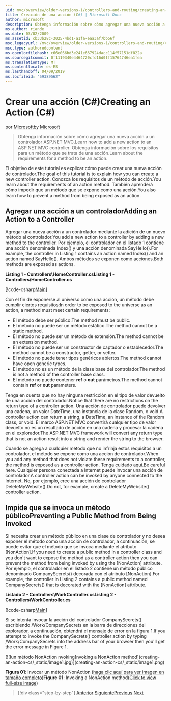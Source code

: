```yaml
---
uid: mvc/overview/older-versions-1/controllers-and-routing/creating-an-action-cs
title: Creación de una acción (C#) | Microsoft Docs
author: microsoft
description: Obtenga información sobre cómo agregar una nueva acción a un controlador ASP.NET MVC. Obtenga información sobre los requisitos para un método que se trata de una acción.
ms.author: riande
ms.date: 03/02/2009
ms.assetid: cb33b28c-3025-4bd1-a1fa-eaa3af7bb56f
msc.legacyurl: /mvc/overview/older-versions-1/controllers-and-routing/creating-an-action-cs
msc.type: authoredcontent
ms.openlocfilehash: c66e066bd3e241e667924dacc114f57151df822a
ms.sourcegitcommit: 0f1119340e4464720cfd16d0ff15764746ea1fea
ms.translationtype: MT
ms.contentlocale: es-ES
ms.lasthandoff: 04/09/2019
ms.locfileid: "59389562"
---
```

# <a name="creating-an-action-c"></a><span data-ttu-id="6f2b2-104">Crear una acción (C#)</span><span class="sxs-lookup"><span data-stu-id="6f2b2-104">Creating an Action (C#)</span></span>

<span data-ttu-id="6f2b2-105">por [Microsoft](https://github.com/microsoft)</span><span class="sxs-lookup"><span data-stu-id="6f2b2-105">by [Microsoft](https://github.com/microsoft)</span></span>

> <span data-ttu-id="6f2b2-106">Obtenga información sobre cómo agregar una nueva acción a un controlador ASP.NET MVC.</span><span class="sxs-lookup"><span data-stu-id="6f2b2-106">Learn how to add a new action to an ASP.NET MVC controller.</span></span> <span data-ttu-id="6f2b2-107">Obtenga información sobre los requisitos para un método que se trata de una acción.</span><span class="sxs-lookup"><span data-stu-id="6f2b2-107">Learn about the requirements for a method to be an action.</span></span>


<span data-ttu-id="6f2b2-108">El objetivo de este tutorial es explicar cómo puede crear una nueva acción de controlador.</span><span class="sxs-lookup"><span data-stu-id="6f2b2-108">The goal of this tutorial is to explain how you can create a new controller action.</span></span> <span data-ttu-id="6f2b2-109">Conozca los requisitos de un método de acción.</span><span class="sxs-lookup"><span data-stu-id="6f2b2-109">You learn about the requirements of an action method.</span></span> <span data-ttu-id="6f2b2-110">También aprenderá cómo impedir que un método que se expone como una acción.</span><span class="sxs-lookup"><span data-stu-id="6f2b2-110">You also learn how to prevent a method from being exposed as an action.</span></span>

## <a name="adding-an-action-to-a-controller"></a><span data-ttu-id="6f2b2-111">Agregar una acción a un controlador</span><span class="sxs-lookup"><span data-stu-id="6f2b2-111">Adding an Action to a Controller</span></span>

<span data-ttu-id="6f2b2-112">Agregar una nueva acción a un controlador mediante la adición de un nuevo método al controlador.</span><span class="sxs-lookup"><span data-stu-id="6f2b2-112">You add a new action to a controller by adding a new method to the controller.</span></span> <span data-ttu-id="6f2b2-113">Por ejemplo, el controlador en el listado 1 contiene una acción denominada Index() y una acción denominada SayHello().</span><span class="sxs-lookup"><span data-stu-id="6f2b2-113">For example, the controller in Listing 1 contains an action named Index() and an action named SayHello().</span></span> <span data-ttu-id="6f2b2-114">Ambos métodos se exponen como acciones.</span><span class="sxs-lookup"><span data-stu-id="6f2b2-114">Both methods are exposed as actions.</span></span>

**<span data-ttu-id="6f2b2-115">Listing 1 - Controllers\HomeController.cs</span><span class="sxs-lookup"><span data-stu-id="6f2b2-115">Listing 1 - Controllers\HomeController.cs</span></span>**

[!code-csharp[Main](creating-an-action-cs/samples/sample1.cs)]

<span data-ttu-id="6f2b2-116">Con el fin de exponerse al universo como una acción, un método debe cumplir ciertos requisitos:</span><span class="sxs-lookup"><span data-stu-id="6f2b2-116">In order to be exposed to the universe as an action, a method must meet certain requirements:</span></span>

- <span data-ttu-id="6f2b2-117">El método debe ser público.</span><span class="sxs-lookup"><span data-stu-id="6f2b2-117">The method must be public.</span></span>
- <span data-ttu-id="6f2b2-118">El método no puede ser un método estático.</span><span class="sxs-lookup"><span data-stu-id="6f2b2-118">The method cannot be a static method.</span></span>
- <span data-ttu-id="6f2b2-119">El método no puede ser un método de extensión.</span><span class="sxs-lookup"><span data-stu-id="6f2b2-119">The method cannot be an extension method.</span></span>
- <span data-ttu-id="6f2b2-120">El método no puede ser un constructor de captador o establecedor.</span><span class="sxs-lookup"><span data-stu-id="6f2b2-120">The method cannot be a constructor, getter, or setter.</span></span>
- <span data-ttu-id="6f2b2-121">El método no puede tener tipos genéricos abiertos.</span><span class="sxs-lookup"><span data-stu-id="6f2b2-121">The method cannot have open generic types.</span></span>
- <span data-ttu-id="6f2b2-122">El método no es un método de la clase base del controlador.</span><span class="sxs-lookup"><span data-stu-id="6f2b2-122">The method is not a method of the controller base class.</span></span>
- <span data-ttu-id="6f2b2-123">El método no puede contener **ref** o **out** parámetros.</span><span class="sxs-lookup"><span data-stu-id="6f2b2-123">The method cannot contain **ref** or **out** parameters.</span></span>

<span data-ttu-id="6f2b2-124">Tenga en cuenta que no hay ninguna restricción en el tipo de valor devuelto de una acción del controlador.</span><span class="sxs-lookup"><span data-stu-id="6f2b2-124">Notice that there are no restrictions on the return type of a controller action.</span></span> <span data-ttu-id="6f2b2-125">Una acción de controlador puede devolver una cadena, un valor DateTime, una instancia de la clase Random, o void.</span><span class="sxs-lookup"><span data-stu-id="6f2b2-125">A controller action can return a string, a DateTime, an instance of the Random class, or void.</span></span> <span data-ttu-id="6f2b2-126">El marco ASP.NET MVC convertirá cualquier tipo de valor devuelto no es un resultado de acción en una cadena y procesar la cadena en el explorador.</span><span class="sxs-lookup"><span data-stu-id="6f2b2-126">The ASP.NET MVC framework will convert any return type that is not an action result into a string and render the string to the browser.</span></span>

<span data-ttu-id="6f2b2-127">Cuando se agrega a cualquier método que no infrinja estos requisitos a un controlador, el método se expone como una acción de controlador.</span><span class="sxs-lookup"><span data-stu-id="6f2b2-127">When you add any method that does not violate these requirements to a controller, the method is exposed as a controller action.</span></span> <span data-ttu-id="6f2b2-128">Tenga cuidado aquí.</span><span class="sxs-lookup"><span data-stu-id="6f2b2-128">Be careful here.</span></span> <span data-ttu-id="6f2b2-129">Cualquier persona conectada a Internet puede invocar una acción de controlador.</span><span class="sxs-lookup"><span data-stu-id="6f2b2-129">A controller action can be invoked by anyone connected to the Internet.</span></span> <span data-ttu-id="6f2b2-130">No, por ejemplo, cree una acción de controlador DeleteMyWebsite().</span><span class="sxs-lookup"><span data-stu-id="6f2b2-130">Do not, for example, create a DeleteMyWebsite() controller action.</span></span>

## <a name="preventing-a-public-method-from-being-invoked"></a><span data-ttu-id="6f2b2-131">Impide que se invoca un método público</span><span class="sxs-lookup"><span data-stu-id="6f2b2-131">Preventing a Public Method from Being Invoked</span></span>

<span data-ttu-id="6f2b2-132">Si necesita crear un método público en una clase de controlador y no desea exponer el método como una acción de controlador, a continuación, se puede evitar que el método que se invoca mediante el atributo [NonAction].</span><span class="sxs-lookup"><span data-stu-id="6f2b2-132">If you need to create a public method in a controller class and you don't want to expose the method as a controller action then you can prevent the method from being invoked by using the [NonAction] attribute.</span></span> <span data-ttu-id="6f2b2-133">Por ejemplo, el controlador en el listado 2 contiene un método público denominado CompanySecrets() decorada con el atributo [NonAction].</span><span class="sxs-lookup"><span data-stu-id="6f2b2-133">For example, the controller in Listing 2 contains a public method named CompanySecrets() that is decorated with the [NonAction] attribute.</span></span>

**<span data-ttu-id="6f2b2-134">Listado 2 - Controllers\WorkController.cs</span><span class="sxs-lookup"><span data-stu-id="6f2b2-134">Listing 2 - Controllers\WorkController.cs</span></span>**

[!code-csharp[Main](creating-an-action-cs/samples/sample2.cs)]

<span data-ttu-id="6f2b2-135">Si se intenta invocar la acción del controlador CompanySecrets() escribiendo /Work/CompanySecrets en la barra de direcciones del explorador, a continuación, obtendrá el mensaje de error en la figura 1.</span><span class="sxs-lookup"><span data-stu-id="6f2b2-135">If you attempt to invoke the CompanySecrets() controller action by typing /Work/CompanySecrets into the address bar of your browser then you'll get the error message in Figure 1.</span></span>


[![I<span data-ttu-id="6f2b2-136">un método NonAction nvoking]</span><span class="sxs-lookup"><span data-stu-id="6f2b2-136">nvoking a NonAction method]</span></span>(creating-an-action-cs/_static/image1.jpg)](creating-an-action-cs/_static/image1.png)

<span data-ttu-id="6f2b2-137">**Figura 01**: Invocar un método NonAction ([haga clic aquí para ver imagen en tamaño completo](creating-an-action-cs/_static/image2.png))</span><span class="sxs-lookup"><span data-stu-id="6f2b2-137">**Figure 01**: Invoking a NonAction method([Click to view full-size image](creating-an-action-cs/_static/image2.png))</span></span>

> [!div class="step-by-step"]
> <span data-ttu-id="6f2b2-138">[Anterior](creating-a-controller-cs.md)
> [Siguiente](asp-net-mvc-routing-overview-vb.md)</span><span class="sxs-lookup"><span data-stu-id="6f2b2-138">[Previous](creating-a-controller-cs.md)
[Next](asp-net-mvc-routing-overview-vb.md)</span></span>
